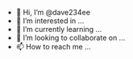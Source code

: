 - 👋 Hi, I’m @dave234ee
- 👀 I’m interested in ...
- 🌱 I’m currently learning ...
- 💞️ I’m looking to collaborate on ...
- 📫 How to reach me ...

<!---
dave234ee/dave234ee is a ✨ special ✨ repository because its `README.md` (this file) appears on your GitHub profile.
You can click the Preview link to take a look at your changes.
--->
